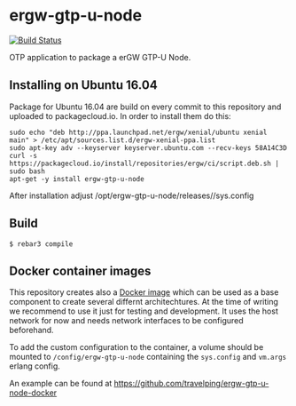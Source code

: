 ergw-gtp-u-node
===============

[![Build Status](https://travis-ci.org/travelping/ergw-gtp-u-node.svg?branch=master)](https://travis-ci.org/travelping/ergw-gtp-u-node)

OTP application to package a erGW GTP-U Node.

Installing on Ubuntu 16.04
--------------------------

Package for Ubuntu 16.04 are build on every commit to this repository and uploaded to packagecloud.io. In order to install them do this:

    sudo echo "deb http://ppa.launchpad.net/ergw/xenial/ubuntu xenial main" > /etc/apt/sources.list.d/ergw-xenial-ppa.list
    sudo apt-key adv --keyserver keyserver.ubuntu.com --recv-keys 58A14C3D
    curl -s https://packagecloud.io/install/repositories/ergw/ci/script.deb.sh | sudo bash
    apt-get -y install ergw-gtp-u-node

After installation adjust /opt/ergw-gtp-u-node/releases/<version>/sys.config

Build
-----

    $ rebar3 compile



Docker container images
------------------------

This repository creates also a [Docker image](https://hub.docker.com/r/grundrausch3n/ergw-gtp-u-node-base/) which can be used as a base component to create several differnt architechtures.
At the time of writing we recommend to use it just for testing and
development.
It uses the host network for now and needs network interfaces to be configured
beforehand.

To add the custom configuration to the container, a volume should be mounted
to `/config/ergw-gtp-u-node` containing the `sys.config` and `vm.args` erlang
config.

An example can be found at
<https://github.com/travelping/ergw-gtp-u-node-docker>
